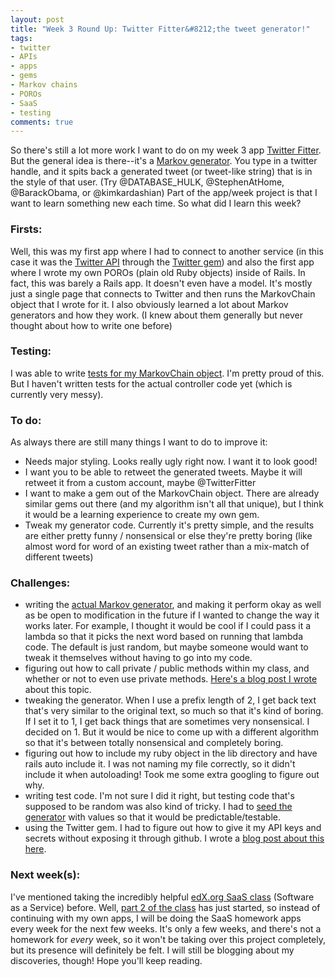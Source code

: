 ```yaml
---
layout: post
title: "Week 3 Round Up: Twitter Fitter&#8212;the tweet generator!"
tags:
- twitter
- APIs
- apps
- gems
- Markov chains
- POROs
- SaaS
- testing
comments: true
---
```


So there's still a lot more work I want to do on my week 3 app <a href="https://secret-brushlands-4139.herokuapp.com/">Twitter Fitter</a>. But the general idea is there--it's a <a href="http://en.wikipedia.org/wiki/Markov_chain">Markov generator</a>. You type in a twitter handle, and it spits back a generated tweet (or tweet-like string) that is in the style of that user. (Try @DATABASE\_HULK, @StephenAtHome, @BarackObama, or @kimkardashian) Part of the app/week project is that I want to learn something new each time. So what did I learn this week?

### Firsts:

Well, this was my first app where I had to connect to another service (in this case it was the <a href="https://dev.twitter.com/rest/public">Twitter API</a> through the <a href="https://github.com/sferik/twitter">Twitter gem</a>) and also the first app where I wrote my own POROs (plain old Ruby objects) inside of Rails. In fact, this was barely a Rails app. It doesn't even have a model. It's mostly just a single page that connects to Twitter and then runs the MarkovChain object that I wrote for it. I also obviously learned a lot about Markov generators and how they work. (I knew about them generally but never thought about how to write one before)

### Testing:

I was able to write <a href="https://github.com/jimmylorunning/twitter-fitter/blob/master/spec/lib/markov_chain_spec.rb">tests for my MarkovChain object</a>. I'm pretty proud of this. But I haven't written tests for the actual controller code yet (which is currently very messy).

### To do:

As always there are still many things I want to do to improve it:
<ul>
	<li>Needs major styling. Looks really ugly right now. I want it to look good!</li>
	<li>I want you to be able to retweet the generated tweets. Maybe it will retweet it from a custom account, maybe @TwitterFitter</li>
	<li>I want to make a gem out of the MarkovChain object. There are already similar gems out there (and my algorithm isn't all that unique), but I think it would be a learning experience to create my own gem.</li>
	<li>Tweak my generator code. Currently it's pretty simple, and the results are either pretty funny / nonsensical or else they're pretty boring (like almost word for word of an existing tweet rather than a mix-match of different tweets)</li>
</ul>

### Challenges:

<ul>
	<li>writing the <a href="https://github.com/jimmylorunning/twitter-fitter/blob/master/lib/markov_chain.rb">actual Markov generator</a>, and making it perform okay as well as be open to modification in the future if I wanted to change the way it works later. For example, I thought it would be cool if I could pass it a lambda so that it picks the next word based on running that lambda code. The default is just random, but maybe someone would want to tweak it themselves without having to go into my code.</li>
	<li>figuring out how to call private / public methods within my class, and whether or not to even use private methods. <a title="self or no self" href="http://jimmylocoding.com/self-or-no-self/">Here's a blog post I wrote</a> about this topic.</li>
	<li>tweaking the generator. When I use a prefix length of 2, I get back text that's very similar to the original text, so much so that it's kind of boring. If I set it to 1, I get back things that are sometimes very nonsensical. I decided on 1. But it would be nice to come up with a different algorithm so that it's between totally nonsensical and completely boring.</li>
	<li>figuring out how to include my ruby object in the lib directory and have rails auto include it. I was not naming my file correctly, so it didn't include it when autoloading! Took me some extra googling to figure out why.</li>
	<li>writing test code. I'm not sure I did it right, but testing code that's supposed to be random was also kind of tricky. I had to <a href="http://ruby-doc.org/core-2.2.0/Random.html#method-c-srand">seed the generator</a> with values so that it would be predictable/testable.</li>
	<li>using the Twitter gem. I had to figure out how to give it my API keys and secrets without exposing it through github. I wrote a <a title="Hiding my API keys" href="http://jimmylocoding.com/hiding-my-api-keys/">blog post about this here</a>.</li>
</ul>

### Next week(s):

I've mentioned taking the incredibly helpful <a href="https://www.edx.org/course/engineering-software-service-uc-berkeleyx-cs169-1x">edX.org SaaS class</a> (Software as a Service) before. Well, <a href="https://www.edx.org/course/software-service-uc-berkeleyx-cs169-2x">part 2 of the class</a> has just started, so instead of continuing with my own apps, I will be doing the SaaS homework apps every week for the next few weeks. It's only a few weeks, and there's not a homework for <em>every</em> week, so it won't be taking over this project completely, but its presence will definitely be felt. I will still be blogging about my discoveries, though! Hope you'll keep reading.